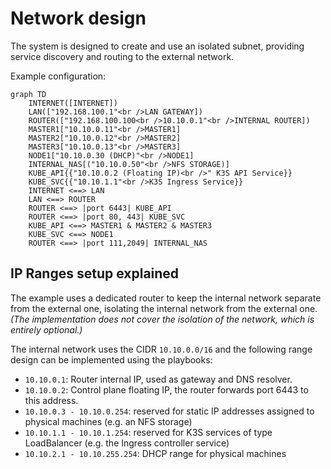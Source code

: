 # Network design

The system is designed to create and use an isolated subnet, providing service discovery and routing to the external network.

Example configuration:

``` mermaid
graph TD
    INTERNET([INTERNET])
    LAN(["192.168.100.1"<br />LAN GATEWAY])
    ROUTER(["192.168.100.100<br />10.10.0.1"<br />INTERNAL ROUTER])
    MASTER1["10.10.0.11"<br />MASTER1]
    MASTER2["10.10.0.12"<br />MASTER2]
    MASTER3["10.10.0.13"<br />MASTER3]
    NODE1["10.10.0.30 (DHCP)"<br />NODE1]
    INTERNAL_NAS[("10.10.0.50"<br />NFS STORAGE)]
    KUBE_API{{"10.10.0.2 (Floating IP)<br />" K3S API Service}}
    KUBE_SVC{{"10.10.1.1"<br />K3S Ingress Service}}
    INTERNET <==> LAN
    LAN <==> ROUTER
    ROUTER <==> |port 6443| KUBE_API
    ROUTER <==> |port 80, 443| KUBE_SVC
    KUBE_API <==> MASTER1 & MASTER2 & MASTER3
    KUBE_SVC <==> NODE1
    ROUTER <==> |port 111,2049| INTERNAL_NAS
```

## IP Ranges setup explained

The example uses a dedicated router to keep the internal network separate from the external one,
isolating the internal network from the external one. _(The implementation does not cover the
isolation of the network, which is entirely optional.)_

The internal network uses the CIDR `10.10.0.0/16` and the following range design can be implemented
using the playbooks:

- `10.10.0.1`: Router internal IP, used as gateway and DNS resolver.
- `10.10.0.2`: Control plane floating IP, the router forwards port 6443 to this address.
- `10.10.0.3 - 10.10.0.254`: reserved for static IP addresses assigned to physical machines (e.g. an NFS storage)
- `10.10.1.1 - 10.10.1.254`: reserved for K3S services of type LoadBalancer (e.g. the Ingress controller service)
- `10.10.2.1 - 10.10.255.254`: DHCP range for physical machines
